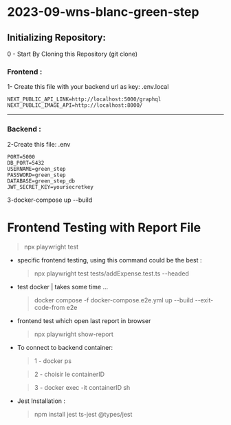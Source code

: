 # 2023-09-wns-blanc-green-step

## Initializing Repository:

0 - Start By Cloning this Repository (git clone)

### Frontend :

1- Create this file with your backend url as key:
.env.local

```
NEXT_PUBLIC_API_LINK=http://localhost:5000/graphql
NEXT_PUBLIC_IMAGE_API=http://localhost:8000/
```

---

### Backend :

2-Create this file:
.env

```
PORT=5000
DB_PORT=5432
USERNAME=green_step
PASSWORD=green_step
DATABASE=green_step_db
JWT_SECRET_KEY=yoursecretkey
```

3-docker-compose up --build

# Frontend Testing with Report File

> npx playwright test

- specific frontend testing, using this command could be the best :

  > npx playwright test tests/addExpense.test.ts --headed

- test docker | takes some time ...

  > docker compose -f docker-compose.e2e.yml up --build --exit-code-from e2e

- frontend test which open last report in browser

  > npx playwright show-report

- To connect to backend container:

  > 1 - docker ps

  > 2 - choisir le containerID

  > 3 - docker exec -it containerID sh

- Jest Installation :
  > npm install jest ts-jest @types/jest